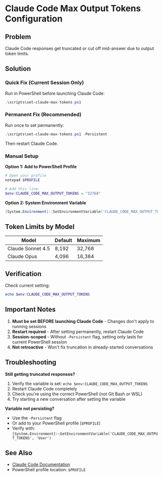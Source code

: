 # Claude Code Max Output Tokens Configuration

## Problem

Claude Code responses get truncated or cut off mid-answer due to output token
limits.

## Solution

### Quick Fix (Current Session Only)

Run in PowerShell before launching Claude Code:

```powershell
.\scripts\set-claude-max-tokens.ps1
```

### Permanent Fix (Recommended)

Run once to set permanently:

```powershell
.\scripts\set-claude-max-tokens.ps1 -Persistent
```

Then restart Claude Code.

### Manual Setup

**Option 1: Add to PowerShell Profile**

```powershell
# Open your profile
notepad $PROFILE

# Add this line:
$env:CLAUDE_CODE_MAX_OUTPUT_TOKENS = "32768"
```

**Option 2: System Environment Variable**

```powershell
[System.Environment]::SetEnvironmentVariable('CLAUDE_CODE_MAX_OUTPUT_TOKENS', '32768', 'User')
```

## Token Limits by Model

| Model             | Default | Maximum |
| ----------------- | ------- | ------- |
| Claude Sonnet 4.5 | 8,192   | 32,768  |
| Claude Opus       | 4,096   | 16,384  |

## Verification

Check current setting:

```powershell
echo $env:CLAUDE_CODE_MAX_OUTPUT_TOKENS
```

## Important Notes

1. **Must be set BEFORE launching Claude Code** - Changes don't apply to running
   sessions
2. **Restart required** - After setting permanently, restart Claude Code
3. **Session-scoped** - Without `-Persistent` flag, setting only lasts for
   current PowerShell session
4. **Not retroactive** - Won't fix truncation in already-started conversations

## Troubleshooting

**Still getting truncated responses?**

1. Verify the variable is set: `echo $env:CLAUDE_CODE_MAX_OUTPUT_TOKENS`
2. Restart Claude Code completely
3. Check you're using the correct PowerShell (not Git Bash or WSL)
4. Try starting a new conversation after setting the variable

**Variable not persisting?**

- Use the `-Persistent` flag
- Or add to your PowerShell profile (`$PROFILE`)
- Verify with:
  `[System.Environment]::GetEnvironmentVariable('CLAUDE_CODE_MAX_OUTPUT_TOKENS', 'User')`

## See Also

- [Claude Code Documentation](https://docs.claude.com/en/docs/claude-code)
- PowerShell profile location: `$PROFILE`
